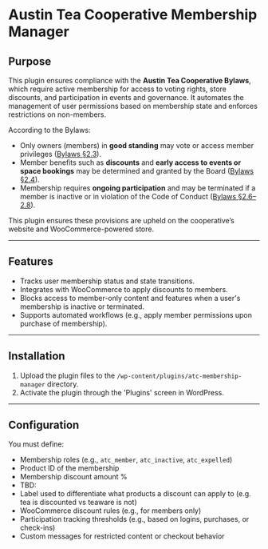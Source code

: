 # Austin Tea Cooperative Membership Manager

## Purpose

This plugin ensures compliance with the **Austin Tea Cooperative Bylaws**, which require active membership for access to voting rights, store discounts, and participation in events and governance. It automates the management of user permissions based on membership state and enforces restrictions on non-members.

According to the Bylaws:

- Only owners (members) in **good standing** may vote or access member privileges ([Bylaws §2.3](#)).
- Member benefits such as **discounts** and **early access to events or space bookings** may be determined and granted by the Board ([Bylaws §2.4](#)).
- Membership requires **ongoing participation** and may be terminated if a member is inactive or in violation of the Code of Conduct ([Bylaws §2.6–2.8](#)).

This plugin ensures these provisions are upheld on the cooperative’s website and WooCommerce-powered store.

---

## Features

- Tracks user membership status and state transitions.
- Integrates with WooCommerce to apply discounts to members.
- Blocks access to member-only content and features when a user's membership is inactive or terminated.
- Supports automated workflows (e.g., apply member permissions upon purchase of membership).

---

## Installation

1. Upload the plugin files to the `/wp-content/plugins/atc-membership-manager` directory.
2. Activate the plugin through the 'Plugins' screen in WordPress.

---

## Configuration

You must define:

- Membership roles (e.g., `atc_member`, `atc_inactive`, `atc_expelled`)
- Product ID of the membership
- Membership discount amount %
- TBD:
- Label used to differentiate what products a discount can apply to (e.g. tea is discounted vs teaware is not)
- WooCommerce discount rules (e.g., for members only)
- Participation tracking thresholds (e.g., based on logins, purchases, or check-ins)
- Custom messages for restricted content or checkout behavior
